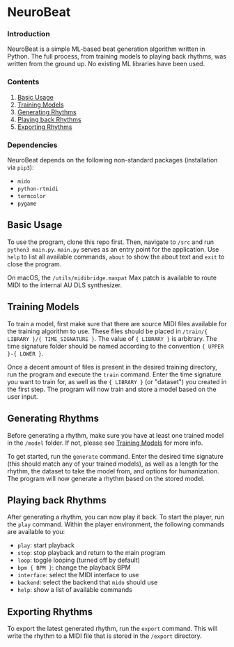 # NeuroBeat
### Introduction
NeuroBeat is a simple ML-based beat generation algorithm written in Python. The full process, from training models to playing back rhythms, was written from the ground up. No existing ML libraries have been used.

### Contents
1. [Basic Usage](#basic-usage)
1. [Training Models](#training-models)
1. [Generating Rhythms](#generating-rhythms)
1. [Playing back Rhythms](#playing-back-rhythms)
1. [Exporting Rhythms](#exporting-rhythms)

### Dependencies
NeuroBeat depends on the following non-standard packages (installation via `pip3`):
- `mido`
- `python-rtmidi`
- `termcolor`
- `pygame`

## Basic Usage
To use the program, clone this repo first. Then, navigate to `/src` and run `python3 main.py`. `main.py` serves as an entry point for the application. Use `help` to list all available commands, `about` to show the about text and `exit` to close the program.

On macOS, the `/utils/midibridge.maxpat` Max patch is available to route MIDI to the internal AU DLS synthesizer.

## Training Models
To train a model, first make sure that there are source MIDI files available for the training algorithm to use. These files should be placed in `/train/{ LIBRARY }/{ TIME_SIGNATURE }`. The value of `{ LIBRARY }` is arbitrary. The time signature folder should be named according to the convention `{ UPPER }-{ LOWER }`.

Once a decent amount of files is present in the desired training directory, run the program and execute the `train` command. Enter the time signature you want to train for, as well as the `{ LIBRARY }` (or "dataset") you created in the first step. The program will now train and store a model based on the user input.

## Generating Rhythms
Before generating a rhythm, make sure you have at least one trained model in the `/model` folder. If not, please see [Training Models](#training-models) for more info.

To get started, run the `generate` command. Enter the desired time signature (this should match any of your trained models), as well as a length for the rhythm, the dataset to take the model from, and options for humanization. The program will now generate a rhythm based on the stored model.

## Playing back Rhythms
After generating a rhythm, you can now play it back. To start the player, run the `play` command. Within the player environment, the following commands are available to you:
- `play`: start playback
- `stop`: stop playback and return to the main program
- `loop`: toggle looping (turned off by default)
- `bpm { BPM }`: change the playback BPM
- `interface`: select the MIDI interface to use
- `backend`: select the backend that `mido` should use
- `help`: show a list of available commands

## Exporting Rhythms
To export the latest generated rhythm, run the `export` command. This will write the rhythm to a MIDI file that is stored in the `/export` directory.